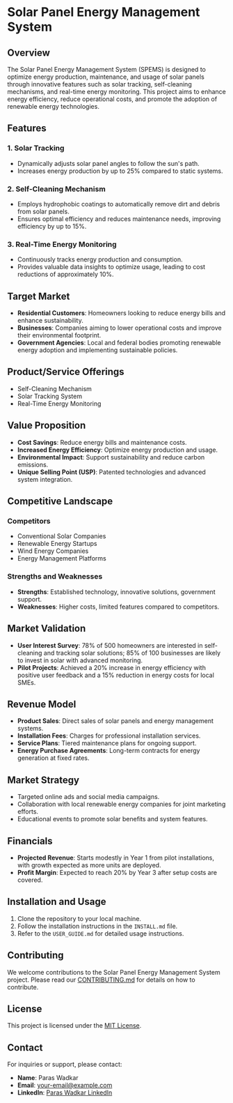 # Solar Panel Energy Management System

## Overview

The Solar Panel Energy Management System (SPEMS) is designed to optimize energy production, maintenance, and usage of solar panels through innovative features such as solar tracking, self-cleaning mechanisms, and real-time energy monitoring. This project aims to enhance energy efficiency, reduce operational costs, and promote the adoption of renewable energy technologies.

## Features

### 1. Solar Tracking
- Dynamically adjusts solar panel angles to follow the sun's path.
- Increases energy production by up to 25% compared to static systems.

### 2. Self-Cleaning Mechanism
- Employs hydrophobic coatings to automatically remove dirt and debris from solar panels.
- Ensures optimal efficiency and reduces maintenance needs, improving efficiency by up to 15%.

### 3. Real-Time Energy Monitoring
- Continuously tracks energy production and consumption.
- Provides valuable data insights to optimize usage, leading to cost reductions of approximately 10%.

## Target Market

- **Residential Customers**: Homeowners looking to reduce energy bills and enhance sustainability.
- **Businesses**: Companies aiming to lower operational costs and improve their environmental footprint.
- **Government Agencies**: Local and federal bodies promoting renewable energy adoption and implementing sustainable policies.

## Product/Service Offerings

- Self-Cleaning Mechanism
- Solar Tracking System
- Real-Time Energy Monitoring

## Value Proposition

- **Cost Savings**: Reduce energy bills and maintenance costs.
- **Increased Energy Efficiency**: Optimize energy production and usage.
- **Environmental Impact**: Support sustainability and reduce carbon emissions.
- **Unique Selling Point (USP)**: Patented technologies and advanced system integration.

## Competitive Landscape

### Competitors
- Conventional Solar Companies
- Renewable Energy Startups
- Wind Energy Companies
- Energy Management Platforms

### Strengths and Weaknesses
- **Strengths**: Established technology, innovative solutions, government support.
- **Weaknesses**: Higher costs, limited features compared to competitors.

## Market Validation

- **User Interest Survey**: 78% of 500 homeowners are interested in self-cleaning and tracking solar solutions; 85% of 100 businesses are likely to invest in solar with advanced monitoring.
- **Pilot Projects**: Achieved a 20% increase in energy efficiency with positive user feedback and a 15% reduction in energy costs for local SMEs.

## Revenue Model

- **Product Sales**: Direct sales of solar panels and energy management systems.
- **Installation Fees**: Charges for professional installation services.
- **Service Plans**: Tiered maintenance plans for ongoing support.
- **Energy Purchase Agreements**: Long-term contracts for energy generation at fixed rates.

## Market Strategy

- Targeted online ads and social media campaigns.
- Collaboration with local renewable energy companies for joint marketing efforts.
- Educational events to promote solar benefits and system features.

## Financials

- **Projected Revenue**: Starts modestly in Year 1 from pilot installations, with growth expected as more units are deployed.
- **Profit Margin**: Expected to reach 20% by Year 3 after setup costs are covered.

## Installation and Usage

1. Clone the repository to your local machine.
2. Follow the installation instructions in the `INSTALL.md` file.
3. Refer to the `USER_GUIDE.md` for detailed usage instructions.

## Contributing

We welcome contributions to the Solar Panel Energy Management System project. Please read our [CONTRIBUTING.md](CONTRIBUTING.md) for details on how to contribute.

## License

This project is licensed under the [MIT License](LICENSE).

## Contact

For inquiries or support, please contact:

- **Name**: Paras Wadkar
- **Email**: [your-email@example.com](mailto:your-email@example.com)
- **LinkedIn**: [Paras Wadkar LinkedIn](https://www.linkedin.com/in/paras-wadkar-906628292/)
